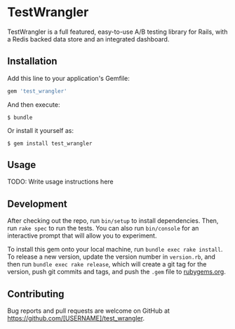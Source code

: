 # TestWrangler

TestWrangler is a full featured, easy-to-use A/B testing library for Rails, with a Redis backed data store and an integrated dashboard. 

## Installation

Add this line to your application's Gemfile:

```ruby
gem 'test_wrangler'
```

And then execute:

    $ bundle

Or install it yourself as:

    $ gem install test_wrangler

## Usage

TODO: Write usage instructions here

## Development

After checking out the repo, run `bin/setup` to install dependencies. Then, run `rake spec` to run the tests. You can also run `bin/console` for an interactive prompt that will allow you to experiment.

To install this gem onto your local machine, run `bundle exec rake install`. To release a new version, update the version number in `version.rb`, and then run `bundle exec rake release`, which will create a git tag for the version, push git commits and tags, and push the `.gem` file to [rubygems.org](https://rubygems.org).

## Contributing

Bug reports and pull requests are welcome on GitHub at https://github.com/[USERNAME]/test_wrangler.

